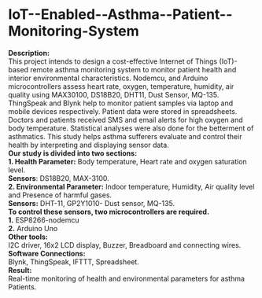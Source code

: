 # IoT--Enabled--Asthma--Patient--Monitoring-System
<div><b>Description:</b></div>
<div>
This project intends to design a cost-effective Internet of Things (IoT)-based remote asthma monitoring system to monitor patient health and interior environmental characteristics. Nodemcu, and Arduino microcontrollers assess heart rate, oxygen, temperature, humidity, air quality using MAX30100, DS18B20, DHT11, Dust Sensor, MQ-135. ThingSpeak and Blynk help to monitor patient samples via laptop and mobile devices respectively. Patient data were stored in spreadsheets. Doctors and patients received SMS and email alerts for high oxygen and body temperature. Statistical analyses were also done for the betterment of asthmatics. This study helps asthma sufferers evaluate and control their health by interpreting and displaying sensor data.
  </div>
  <div>
  
  </div>
  <div>
  <b>Our study is divided into two sections:</b>
  </div>
  <div>
<b>1.	Health Parameter:</b> Body temperature, Heart rate and oxygen saturation level.
    </div>
<div><b>Sensors</b>: DS18B20, MAX-3100.</div>
  
  <div>
<b>2.	Environmental Parameter:</b> Indoor temperature, Humidity, Air quality level and Presence of harmful gases.
  </div>
  <div>
<b>Sensors:</b> DHT-11, GP2Y1010- Dust sensor, MQ-135.
  </div>
  
 <div> 
  <b> To control these sensors, two microcontrollers are required.</b>
  </div>
  <div>
  <b>1.</b>	ESP8266-nodemcu
  </div>
  <div>
<b>2.</b>	Arduino Uno 
  </div>
  
  <div>
  <b>Other tools:</b>
  <div>
I2C driver, 16x2 LCD display, Buzzer, Breadboard and connecting wires.

<div>
  <b>Software Connections:</b>
</div>
Blynk, ThingSpeak, IFTTT, Spreadsheet.
<div>
  <div><b>Result:</b><div>
Real-time monitoring of health and environmental parameters for asthma Patients.
  </div>
